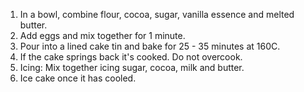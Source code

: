 1. In a bowl, combine flour, cocoa, sugar, vanilla essence and melted butter.
2. Add eggs and mix together for 1 minute.
3. Pour into a lined cake tin and bake for 25 - 35 minutes at 160C.
4. If the cake springs back it's cooked. Do not overcook.
5. Icing: Mix together icing sugar, cocoa, milk and butter.
6. Ice cake once it has cooled.